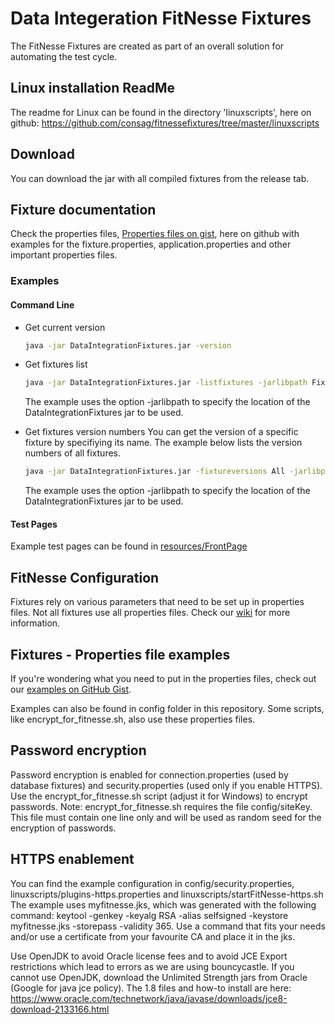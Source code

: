 # Data Integeration FitNesse Fixtures
The FitNesse Fixtures are created as part of an overall solution for automating the test cycle.

## Linux installation ReadMe
The readme for Linux can be found in the directory 'linuxscripts', here on github: https://github.com/consag/fitnessefixtures/tree/master/linuxscripts

## Download
You can download the jar with all compiled fixtures from the release tab.

## Fixture documentation
Check the properties files, [Properties files on gist](https://gist.github.com/jacbeekers), here on github with examples for the fixture.properties, application.properties and other important properties files.

### Examples
#### Command Line
*   Get current version

    ```sh
    java -jar DataIntegrationFixtures.jar -version
    ```

*   Get fixtures list
    ```sh
    java -jar DataIntegrationFixtures.jar -listfixtures -jarlibpath Fixtures/target
    ```
    The example uses the option -jarlibpath to specify the location of the DataIntegrationFixtures jar to be used.

*   Get fixtures version numbers
    You can get the version of a specific fixture by specifiying its name. The example below lists the version numbers of all fixtures.
    
    ```sh
    java -jar DataIntegrationFixtures.jar -fixtureversions All -jarlibpath Fixtures/target
    ```
    The example uses the option -jarlibpath to specify the location of the DataIntegrationFixtures jar to be used.
    
#### Test Pages
Example test pages can be found in [resources/FrontPage](https://github.com/consag/fitnessefixtures/tree/master/Fixtures/src/main/resources/FrontPage "GitHub")

## FitNesse Configuration
Fixtures rely on various parameters that need to be set up in properties files. Not all fixtures use all properties files.
Check our [wiki](https://github.com/consag/fitnessefixtures/wiki/Fixture-configuration) for more information.

## Fixtures - Properties file examples
If you're wondering what you need to put in the properties files, check out our [examples on GitHub Gist](https://gist.github.com/search?utf8=%E2%9C%93&q=user%3Ajacbeekers+properties&ref=searchresults).

Examples can also be found in config folder in this repository.
Some scripts, like encrypt_for_fitnesse.sh, also use these properties files.

## Password encryption
Password encryption is enabled for connection.properties (used by database fixtures) and security.properties (used only if you enable HTTPS). 
Use the encrypt_for_fitnesse.sh script (adjust it for Windows) to encrypt passwords.
Note: encrypt_for_fitnesse.sh requires the file config/siteKey. This file must contain one line only and will be used as random seed for the encryption of passwords.

## HTTPS enablement
You can find the example configuration in config/security.properties, linuxscripts/plugins-https.properties and linuxscripts/startFitNesse-https.sh
The example uses myfitnesse.jks, which was generated with the following command:
keytool -genkey -keyalg RSA -alias selfsigned -keystore myfitnesse.jks -storepass <somethingYouNeedToKeepSecret> -validity 365.
Use a command that fits your needs and/or use a certificate from your favourite CA and place it in the jks.
  
Use OpenJDK to avoid Oracle license fees and to avoid JCE Export restrictions which lead to errors as we are using bouncycastle. If you cannot use OpenJDK, download the Unlimited Strength jars from Oracle (Google for java jce policy). The 1.8 files and how-to install are here: https://www.oracle.com/technetwork/java/javase/downloads/jce8-download-2133166.html
